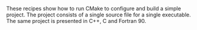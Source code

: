 These recipes show how to run CMake to configure and build a simple project.
The project consists of a single source file for a single executable.  The same
project is presented in C++, C and Fortran 90.
